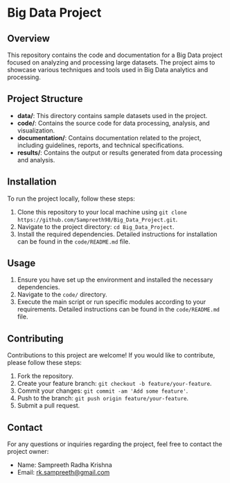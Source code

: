 # Big Data Project

## Overview
This repository contains the code and documentation for a Big Data project focused on analyzing and processing large datasets. The project aims to showcase various techniques and tools used in Big Data analytics and processing.

## Project Structure
- **data/**: This directory contains sample datasets used in the project.
- **code/**: Contains the source code for data processing, analysis, and visualization.
- **documentation/**: Contains documentation related to the project, including guidelines, reports, and technical specifications.
- **results/**: Contains the output or results generated from data processing and analysis.

## Installation
To run the project locally, follow these steps:
1. Clone this repository to your local machine using `git clone https://github.com/Sampreeth98/Big_Data_Project.git`.
2. Navigate to the project directory: `cd Big_Data_Project`.
3. Install the required dependencies. Detailed instructions for installation can be found in the `code/README.md` file.

## Usage
1. Ensure you have set up the environment and installed the necessary dependencies.
2. Navigate to the `code/` directory.
3. Execute the main script or run specific modules according to your requirements. Detailed instructions can be found in the `code/README.md` file.

## Contributing
Contributions to this project are welcome! If you would like to contribute, please follow these steps:
1. Fork the repository.
2. Create your feature branch: `git checkout -b feature/your-feature`.
3. Commit your changes: `git commit -am 'Add some feature'`.
4. Push to the branch: `git push origin feature/your-feature`.
5. Submit a pull request.


## Contact
For any questions or inquiries regarding the project, feel free to contact the project owner:
- Name: Sampreeth Radha Krishna
- Email: rk.sampreeth@gmail.com
